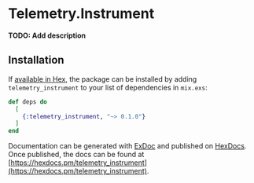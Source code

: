 # Telemetry.Instrument

**TODO: Add description**

## Installation

If [available in Hex](https://hex.pm/docs/publish), the package can be installed
by adding `telemetry_instrument` to your list of dependencies in `mix.exs`:

```elixir
def deps do
  [
    {:telemetry_instrument, "~> 0.1.0"}
  ]
end
```

Documentation can be generated with [ExDoc](https://github.com/elixir-lang/ex_doc)
and published on [HexDocs](https://hexdocs.pm). Once published, the docs can
be found at [https://hexdocs.pm/telemetry_instrument](https://hexdocs.pm/telemetry_instrument).

